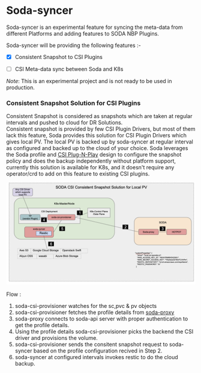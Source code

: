 # Soda-syncer

Soda-syncer is an experimental feature for syncing the meta-data from different Platforms and adding features to SODA NBP Plugins.

Soda-syncer will be providing the following features :- 
 - [x] Consistent Snapshot to CSI Plugins
 - [ ] CSI Meta-data sync between Soda and K8s


*Note*: This is an experimental project and is not ready to be used in production.

### Consistent Snapshot Solution for CSI Plugins
Consistent Snapshot is considered as snapshots which are taken at regular intervals and pushed to cloud for DR Solutions.   
Consistent snapshot is provided by few CSI Plugin Drivers, but most of them lack this feature, Soda provides this solution for CSI Plugin Drivers which gives local PV. The local PV is backed up by soda-syncer at regular interval as configured and backed up to the cloud of your choice.
Soda leverages the Soda profile and [CSI Plug-N-Play](../csi-plug-n-play/) design to configure the snapshot policy and does the backup independently without platform support, currently this solution is available for K8s, and it doesn't require any operator/crd to add on this feature to existing CSI plugins.

![Consistent Snapshot Solution](static/assets/consistent-snapshot.png)

Flow :
 1. soda-csi-provisioner watches for the sc,pvc & pv objects  
 2. soda-csi-provisioner fetches the profile details from [soda-proxy](https://github.com/sodafoundation/nbp/tree/master/csi-plug-n-play/sidecars/soda-proxy)   
 3. soda-proxy connects to soda-api server with proper authentication to get the profile details.
 4. Using the profile details soda-csi-provisioner picks the backend the CSI driver and provisions the volume.
 5. soda-csi-provisioner sends the consitent snapshot request to soda-syncer based on the profile configuration recived in Step 2.
 6. soda-syncer at configured intervals invokes restic to do the cloud backup. 
